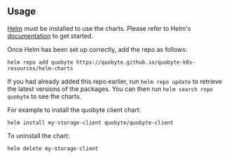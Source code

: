 ## Usage

[Helm](https://helm.sh) must be installed to use the charts.  Please refer to
Helm's [documentation](https://helm.sh/docs) to get started.

Once Helm has been set up correctly, add the repo as follows:

    helm repo add quobyte https://quobyte.github.io/quobyte-k8s-resources/helm-charts

If you had already added this repo earlier, run `helm repo update` to retrieve
the latest versions of the packages.  You can then run `helm search repo
quobyte` to see the charts.

For example to install the quobyte client chart:

    helm install my-storage-client quobyte/quobyte-client

To uninstall the chart:

    helm delete my-storage-client

